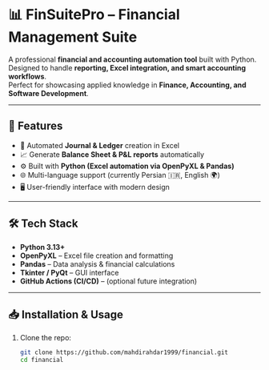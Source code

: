 # 📊 FinSuitePro – Financial Management Suite  

A professional **financial and accounting automation tool** built with Python.  
Designed to handle **reporting, Excel integration, and smart accounting workflows**.  
Perfect for showcasing applied knowledge in **Finance, Accounting, and Software Development**.  

---

## 🚀 Features  
- 📑 Automated **Journal & Ledger** creation in Excel  
- 📈 Generate **Balance Sheet & P&L reports** automatically  
- ⚙️ Built with **Python (Excel automation via OpenPyXL & Pandas)**  
- 🌐 Multi-language support (currently Persian 🇮🇷, English 🌍)  
- 🖥️ User-friendly interface with modern design  

---

## 🛠️ Tech Stack  
- **Python 3.13+**  
- **OpenPyXL** – Excel file creation and formatting  
- **Pandas** – Data analysis & financial calculations  
- **Tkinter / PyQt** – GUI interface  
- **GitHub Actions (CI/CD)** – (optional future integration)  

---

## 📥 Installation & Usage  

1. Clone the repo:
   ```bash
   git clone https://github.com/mahdirahdar1999/financial.git
   cd financial
